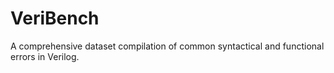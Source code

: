 # VeriBench
A comprehensive dataset compilation of common syntactical and functional errors in Verilog.
